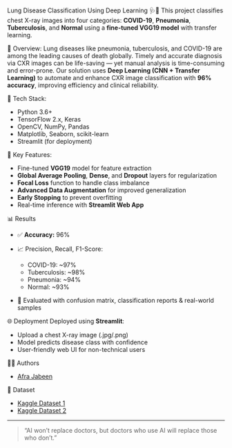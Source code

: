  Lung Disease Classification Using Deep Learning 🩺🧠
       This project classifies chest X-ray images into four categories: **COVID-19**, **Pneumonia**, **Tuberculosis**, and **Normal** using a **fine-tuned VGG19 model** with transfer learning.

📌 Overview:
Lung diseases like pneumonia, tuberculosis, and COVID-19 are among the leading causes of death globally. Timely and accurate diagnosis via CXR images can be life-saving — yet manual analysis is time-consuming and error-prone.
Our solution uses **Deep Learning (CNN + Transfer Learning)** to automate and enhance CXR image classification with **96% accuracy**, improving efficiency and clinical reliability.

 🧰 Tech Stack:

- Python 3.6+
- TensorFlow 2.x, Keras
- OpenCV, NumPy, Pandas
- Matplotlib, Seaborn, scikit-learn
- Streamlit (for deployment)

🚀 Key Features:

- Fine-tuned **VGG19** model for feature extraction  
- **Global Average Pooling**, **Dense**, and **Dropout** layers for regularization  
- **Focal Loss** function to handle class imbalance  
- **Advanced Data Augmentation** for improved generalization  
- **Early Stopping** to prevent overfitting  
- Real-time inference with **Streamlit Web App**

 📊 Results

- ✅ **Accuracy:** 96%  
- 📈 Precision, Recall, F1-Score:
  - COVID-19: ~97%
  - Tuberculosis: ~98%
  - Pneumonia: ~94%
  - Normal: ~93%

- 🧪 Evaluated with confusion matrix, classification reports & real-world samples
 
 🌐 Deployment
Deployed using **Streamlit**:
- Upload a chest X-ray image (.jpg/.png)
- Model predicts disease class with confidence
- User-friendly web UI for non-technical users

👨‍💻 Authors
- [Afra Jabeen](https://www.linkedin.com/in/afra-jabeen-a00956309/)

📁 Dataset

- [Kaggle Dataset 1](https://www.kaggle.com/datasets/amrutasalagare/lung-disease-dataset)
- [Kaggle Dataset 2](https://www.kaggle.com/datasets/omkarmanohardalvi/lungs-disease-dataset-4-types)

---

> “AI won’t replace doctors, but doctors who use AI will replace those who don’t.”

